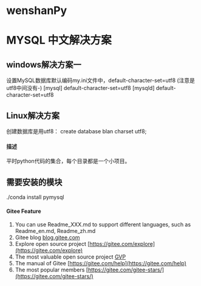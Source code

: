 # wenshanPy

# MYSQL 中文解决方案
## windows解决方案一 
设置MySQL数据库默认编码my.ini文件中，default-character-set=utf8   (注意是utf8中间没有-) [mysql] default-character-set=utf8 [mysqld] default-character-set=utf8

## Linux解决方案 
创建数据库是用utf8： create database blan charset utf8;

#### 描述
平时python代码的集合，每个目录都是一个小项目。

## 需要安装的模块
./conda install pymysql


#### Gitee Feature

1.  You can use Readme\_XXX.md to support different languages, such as Readme\_en.md, Readme\_zh.md
2.  Gitee blog [blog.gitee.com](https://blog.gitee.com)
3.  Explore open source project [https://gitee.com/explore](https://gitee.com/explore)
4.  The most valuable open source project [GVP](https://gitee.com/gvp)
5.  The manual of Gitee [https://gitee.com/help](https://gitee.com/help)
6.  The most popular members  [https://gitee.com/gitee-stars/](https://gitee.com/gitee-stars/)
